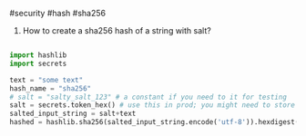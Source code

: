 #security #hash #sha256 

1. How to create a sha256 hash of a string with salt?
```python

import hashlib
import secrets

text = "some text"
hash_name = "sha256"
# salt = "salty_salt_123" # a constant if you need to it for testing
salt = secrets.token_hex() # use this in prod; you might need to store the salt somewhere
salted_input_string = salt+text
hashed = hashlib.sha256(salted_input_string.encode('utf-8')).hexdigest()

```